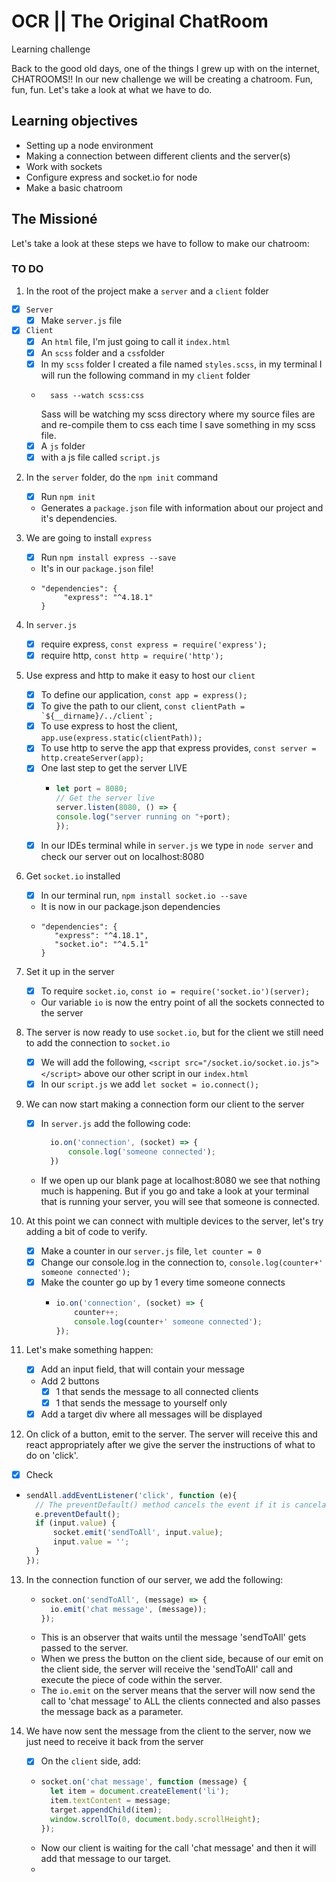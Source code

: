 # OCR || The Original ChatRoom
Learning challenge

Back to the good old days, one of the things I grew up with on the internet, CHATROOMS!!
In our new challenge we will be creating a chatroom. Fun, fun, fun. Let's take a look at what we have to do.

## Learning objectives

- Setting up a node environment
- Making a connection between different clients and the server(s)
- Work with sockets
- Configure express and socket.io for node
- Make a basic chatroom

## The Missioné

Let's take a look at these steps we have to follow to make our chatroom:

### TO DO
1. In the root of the project make a `server` and a `client` folder
  - [x] `Server`
    - [x] Make `server.js` file
  - [x] `Client`
    - [x] An `html` file, I'm just going to call it `index.html`
    - [x] An `scss` folder and a `css`folder
    - [x] In my `scss` folder I created a file named `styles.scss`, in my terminal I will run the following command in my `client` folder
    - ```
        sass --watch scss:css
      ```
      Sass will be watching my scss directory where my source files are and re-compile them to css each time I save something in my scss file.
    - [x] A `js` folder
    - [x] with a js file called `script.js`

2. In the `server` folder, do the `npm init` command
   - [x] Run `npm init`
   - Generates a `package.json` file with information about our project and it's dependencies.

3. We are going to install `express`
   - [x] Run `npm install express --save`
   - It's in our `package.json` file! 
   - ```
     "dependencies": {
          "express": "^4.18.1"
     }
     ```

4. In `server.js`
   - [x] require express, `const express = require('express');`
   - [x] require http, `const http = require('http');`

5. Use express and http to make it easy to host our `client`
   - [x] To define our application, `const app = express();`
   - [x] To give the path to our client, <code>const clientPath = \`${__dirname}/../client\`;</code>
   - [x] To use express to host the client, `app.use(express.static(clientPath));`
   - [x] To use http to serve the app that express provides, `const server = http.createServer(app);`
   - [x] One last step to get the server LIVE
     - ```javascript
       let port = 8080;
       // Get the server live
       server.listen(8080, () => {
       console.log("server running on "+port);
       });
       ```
   - [x] In our IDEs terminal while in `server.js` we type in `node server` and check our server out on localhost:8080

6. Get `socket.io` installed
   - [x] In our terminal run, `npm install socket.io --save`
   - It is now in our package.json dependencies
   - ```
     "dependencies": {
        "express": "^4.18.1",
        "socket.io": "^4.5.1"
     }
     ```

7. Set it up in the server
   - [x] To require `socket.io`, `const io = require('socket.io')(server);`
   - Our variable `io` is now the entry point of all the sockets connected to the server

8. The server is now ready to use `socket.io`, but for the client we still need to add the connection to `socket.io`
   - [x] We will add the following, `<script src="/socket.io/socket.io.js"></script>` above our other script in our `index.html`
   - [x] In our `script.js` we add `let socket = io.connect();`

9. We can now start making a connection form our client to the server
   - [x] In `server.js` add the following code:
     ```js
       io.on('connection', (socket) => {
           console.log('someone connected');
       })
     ```
   - If we open up our blank page at localhost:8080 we see that nothing much is happening. But if you go and take a look at your terminal that is running your server, you will see that someone is connected.

10. At this point we can connect with multiple devices to the server, let's try adding a bit of code to verify.
    - [x] Make a counter in our `server.js` file, `let counter = 0`
    - [x] Change our console.log in the connection to, `console.log(counter+' someone connected');`
    - [x] Make the counter go up by 1 every time someone connects
      - ```js
        io.on('connection', (socket) => {
            counter++;
            console.log(counter+' someone connected');
        });
        ```
    
11. Let's make something happen:
    - [x] Add an input field, that will contain your message
    - Add 2 buttons
      - [x] 1 that sends the message to all connected clients
      - [x] 1 that sends the message to yourself only
    - [x] Add a target div where all messages will be displayed

12. On click of a button, emit to the server. The server will receive this and react appropriately after we give the server the instructions of what to do on 'click'.
  - [x] Check
  - ```js
    sendAll.addEventListener('click', function (e){
      // The preventDefault() method cancels the event if it is cancelable, meaning that the default action that belongs to the event will not occur.
      e.preventDefault();
      if (input.value) {
          socket.emit('sendToAll', input.value);
          input.value = '';
      }
    });
    ```
  
13. In the connection function of our server, we add the following:
    - ```js
      socket.on('sendToAll', (message) => {
        io.emit('chat message', (message));
      });
      ```
    - This is an observer that waits until the message 'sendToAll' gets passed to the server.
    - When we press the button on the client side, because of our emit on the client side, the server will receive the 'sendToAll' call and execute the piece of code within the server.
    - The `io.emit` on the server means that the server will now send the call to 'chat message' to ALL the clients connected and also passes the message back as a parameter.

14. We have now sent the message from the client to the server, now we just need to receive it back from the server
    - [x] On the `client` side, add:
    - ```js
      socket.on('chat message', function (message) {
        let item = document.createElement('li');
        item.textContent = message;
        target.appendChild(item);
        window.scrollTo(0, document.body.scrollHeight);
      });
      ```
    - Now our client is waiting for the call 'chat message' and then it will add that message to our target.
    - 